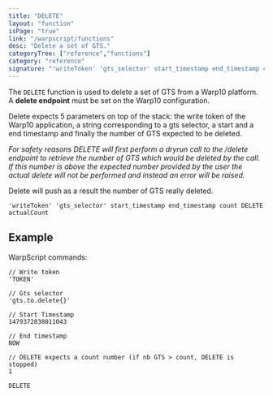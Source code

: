 ```yaml
---
title: "DELETE"
layout: "function"
isPage: "true"
link: "/warpscript/functions"
desc: "Delete a set of GTS."
categoryTree: ["reference","functions"]
category: "reference"
signature: "'writeToken' 'gts_selector' start_timestamp end_timestamp count DELETE actualCount"
---
```

 
The `DELETE` function is used to delete a set of GTS from a Warp10 platform. A **delete endpoint** must be set on the Warp10 configuration.

Delete expects 5 parameters on top of the stack: the write token of the Warp10 application, a string corresponding to a gts selector, a start and a end timestamp and finally the number of GTS expected to be deleted. 

*For safety reasons DELETE will first perform a dryrun call to the /delete endpoint to retrieve the number of GTS which would be deleted by the call. If this number is above the expected number provided by the user the actual delete will not be performed and instead an error will be raised.*

Delete will push as a result the number of GTS really deleted.

```
'writeToken' 'gts_selector' start_timestamp end_timestamp count DELETE actualCount
```

## Example ##

WarpScript commands:

    // Write token
    'TOKEN'

    // Gts selector
    'gts.to.delete{}'

    // Start Timestamp
    1479372838011043

    // End timestamp
    NOW

    // DELETE expects a count number (if nb GTS > count, DELETE is stopped)
    1

    DELETE 
